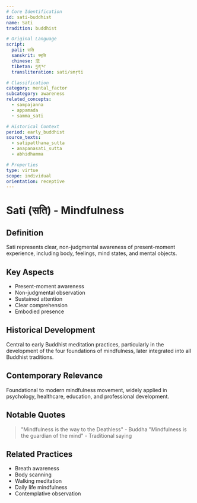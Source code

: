 ```yaml
---
# Core Identification
id: sati-buddhist
name: Sati
tradition: buddhist

# Original Language
script:
  pali: सति
  sanskrit: स्मृति
  chinese: 念
  tibetan: དྲན་པ་
  transliteration: sati/smṛti

# Classification
category: mental_factor
subcategory: awareness
related_concepts:
  - sampajanna
  - appamada
  - samma_sati

# Historical Context
period: early_buddhist
source_texts:
  - satipatthana_sutta
  - anapanasati_sutta
  - abhidhamma

# Properties
type: virtue
scope: individual
orientation: receptive
---
```


# Sati (सति) - Mindfulness

## Definition
Sati represents clear, non-judgmental awareness of present-moment experience, including body, feelings, mind states, and mental objects.

## Key Aspects
- Present-moment awareness
- Non-judgmental observation
- Sustained attention
- Clear comprehension
- Embodied presence

## Historical Development
Central to early Buddhist meditation practices, particularly in the development of the four foundations of mindfulness, later integrated into all Buddhist traditions.

## Contemporary Relevance
Foundational to modern mindfulness movement, widely applied in psychology, healthcare, education, and professional development.

## Notable Quotes
> "Mindfulness is the way to the Deathless" - Buddha
> "Mindfulness is the guardian of the mind" - Traditional saying

## Related Practices
- Breath awareness
- Body scanning
- Walking meditation
- Daily life mindfulness
- Contemplative observation